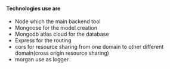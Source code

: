 #### Technologies use are 
- Node which the main backend tool
- Mongoose for the model creation
- Mongodb atlas cloud for the database
- Express for the routing
- cors for resource sharing from one domain to other different domain(cross origin resource sharing)
- morgan use as logger